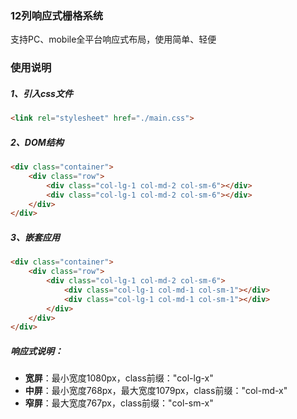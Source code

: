 ### 12列响应式栅格系统

支持PC、mobile全平台响应式布局，使用简单、轻便



### 使用说明



##### 1、引入css文件

```html
<link rel="stylesheet" href="./main.css">
```



##### 2、DOM结构

```html
<div class="container">
	<div class="row">
		<div class="col-lg-1 col-md-2 col-sm-6"></div>
		<div class="col-lg-1 col-md-2 col-sm-6"></div>
	</div>
</div>
```



##### 3、嵌套应用

```html
<div class="container">
	<div class="row">
		<div class="col-lg-1 col-md-2 col-sm-6">
			<div class="col-lg-1 col-md-1 col-sm-1"></div>
			<div class="col-lg-1 col-md-1 col-sm-1"></div>
		</div>
	</div>
</div>
```



##### 响应式说明：

- **宽屏**：最小宽度1080px，class前缀："col-lg-x"
- **中屏**：最小宽度768px，最大宽度1079px，class前缀："col-md-x"
- **窄屏**：最大宽度767px，class前缀："col-sm-x"